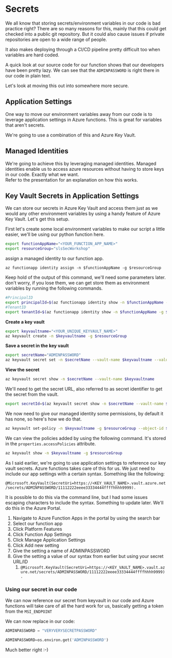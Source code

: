 # Secrets

We all know that storing secrets/environment variables in our code is bad practice right? There are so many reasons for this, mainly that this could get checked into a public git repository. But it could also cause issues if private repositories are open to a wide range of people. 

It also makes deploying through a CI/CD pipeline pretty difficult too when variables are hard coded. 

A quick look at our source code for our function shows that our developers have been pretty lazy. We can see that the `ADMINPASSWORD` is right there in our code in plain text. 

Let's look at moving this out into somewhere more secure. 

## Application Settings
One way to move our environment variables away from our code is to leverage application settings in Azure functions. This is great for variables that aren't secrets. 

We're going to use a combination of this and Azure Key Vault.

## Managed Identities
We're going to achieve this by leveraging managed identities. Managed identities enable us to access azure resources without having to store keys in our code. Exactly what we want.  
Refer to the presentation for an explanation on how this works.

## Key Vault Secrets in Application Settings
We can store our secrets in Azure Key Vault and access them just as we would any other environment variables by using a handy feature of Azure Key Vault. Let's get this setup.

First let's create some local environment variables to make our script a little easier, we'll be using our python function here.

```bash
export functionAppName="<YOUR_FUNCTION_APP_NAME>"
export resourceGroup="slsSecWorkshop"
```
assign a managed identity to our function app. 

`az functionapp identity assign -n $functionAppName -g $resourceGroup`  

Keep hold of the output of this command, we'll need some parameters later. don't worry, if you lose them, we can get store them as environment variables by running the following commands.
```bash
#PrincipalID
export principalId=$(az functionapp identity show -n $functionAppName -g $resourceGroup --query principalId -o tsv)
#TenantID
export tenantId=$(az functionapp identity show -n $functionAppName -g $resourceGroup --query tenantId -o tsv)
```

**Create a key vault**
```bash
export keyvaultname="<YOUR_UNIQUE_KEYVAULT_NAME>"
az keyvault create -n $keyvaultname -g $resourceGroup
```

**Save a secret in the key vault**
```bash
export secretName="ADMINPASSWORD"
az keyvault secret set -n $secretName --vault-name $keyvaultname --value "VERYVERYSECRETPASSWORD"
```

**View the secret**
```bash
az keyvault secret show -n $secretName --vault-name $keyvaultname
```

We'll need to get the secret URL, also referred to as secret identifier to get the secret from the vault. 
```bash
export secretId=$(az keyvault secret show -n $secretName --vault-name $keyvaultname --query "id" -o tsv)
```

We now need to give our managed identity some permissions, by default it has none, so here's how we do that. 
```bash
az keyvault set-policy -n $keyvaultname -g $resourceGroup --object-id $principalId --secret-permissions get
```

We can view the policies added by using the following command. It's stored in the `properties.accessPolicies` attribute.  
```bash
az keyvault show -n $keyvaultname -g $resourceGroup
```

As I said earlier, we're going to use application settings to reference our key vault secrets. Azure functions takes care of this for us. We just need to include our app settings with a certain syntax. Something like the following: 

`@Microsoft.KeyVault(SecretUri=https://<KEY_VAULT_NAME>.vault.azure.net/secrets/ADMINPASSWORD/11112222eeee33334444ffffhhhh9999).`

It is possible to do this via the command line, but I had some issues escaping characters to include the syntax. Something to update later. We'll do this in the Azure Portal.

1. Navigate to Azure Function Apps in the portal by using the search bar
2. Select our function app
3. Click Platform Features
4. Click Function App Settings
5. Click Manage Application Settings
6. Click Add new setting
7. Give the setting a name of ADMINPASSWORD
8. Give the setting a value of our syntax from earlier but using your secret URL/ID
   1. `@Microsoft.KeyVault(SecretUri=https://<KEY_VAULT_NAME>.vault.azure.net/secrets/ADMINPASSWORD/11112222eeee33334444ffffhhhh9999).`


### Using our secret in our code
We can now reference our secret from keyvault in our code and Azure functions will take care of all the hard work for us, basically getting a token from the `MSI_ENDPOINT` 

We can now replace in our code:

```python
ADMINPASSWORD = "VERYVERYSECRETPASSWORD"
```

```python
ADMINPASSWORD=os.environ.get('ADMINPASSWORD')
```

Much better right :-) 


